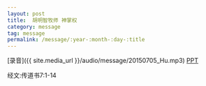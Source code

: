 ```yaml
---
layout: post
title:  胡明智牧师 神掌权
category: message
tag: message
permalink: /message/:year-:month-:day-:title
---
```


[录音]({{ site.media_url }}/audio/message/20150705_Hu.mp3)  [PPT]() 

经文:传道书7:1-14

